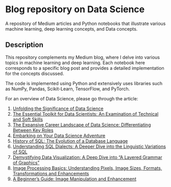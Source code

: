 # Blog repository on Data Science
A repository of Medium articles and Python notebooks that illustrate various machine learning, deep learning concepts, and Data concepts.


## Description
This repository complements my Medium blog, where I delve into various topics in machine learning and deep learning. 
Each notebook here corresponds to a specific blog post and provides a detailed implementation for the concepts discussed.

The code is implemented using Python and extensively uses libraries such as NumPy, Pandas, Scikit-Learn, TensorFlow, and PyTorch.

For an overview of Data Science, please go through the article:
1. [Unfolding the Significance of Data Science](https://medium.com/@abhapratiti27/unfolding-the-significance-of-data-science-a308d6d2c891)
2. [The Essential Toolkit for Data Scientists: An Examination of Technical and Soft Skills](https://medium.com/@abhapratiti27/the-essential-toolkit-for-data-scientists-an-examination-of-technical-and-soft-skills-369dd2fa07bd)
3. [The Expansive Career Landscape of Data Science: Differentiating Between Key Roles](https://medium.com/@abhapratiti27/the-expansive-career-landscape-of-data-science-differentiating-between-key-roles-311e10f292fe)
4. [Embarking on Your Data Science Adventure](https://medium.com/@abhapratiti27/embarking-on-your-data-science-adventure-c3f96aeb4310)
5. [History of SQL: The Evolution of a Database Language](https://medium.com/@abhapratiti27/history-of-sql-the-evolution-of-a-database-language-1dea4eb62e2a)
6. [Understanding SQL Dialects: A Deeper Dive into the Linguistic Variations of SQL](https://medium.com/@abhapratiti27/understanding-sql-dialects-a-deeper-dive-into-the-linguistic-variations-of-sql-e7e2fdb7509b)
7. [Demystifying Data Visualization: A Deep Dive into “A Layered Grammar of Graphics”](https://medium.com/@abhapratiti27/demystifying-data-visualization-a-deep-dive-into-a-layered-grammar-of-graphics-e387751be870)
8. [Image Processing Basics: Understanding Pixels, Image Sizes, Formats, Transformations and Enhancements](https://medium.com/@abhapratiti27/image-processing-basics-understanding-pixels-image-sizes-formats-transformations-and-a62d5868ce25)
9. [A Beginner’s Guide: Image Manipulation and Enhancement](https://medium.com/@abhapratiti27/a-beginners-guide-image-manipulation-and-enhancement-d33be9be7ca1)
    
